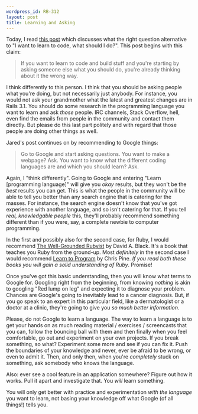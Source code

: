 ```yaml
--- 
wordpress_id: RB-312
layout: post
title: Learning and Asking
---
```


Today, I read <a href='http://495west.com/post/9885249988/the-wrong-question-i-want-to-learn-to-code-what?73331330'>this post</a> which discusses what the
right question alternative to "I want to learn to code, what should I do?". This post begins with this claim:

> If you want to learn to code and build stuff and you're starting by asking someone else what you should do, you're already thinking about it the wrong way.

I think differently to this person. I think that you should be asking people what you're doing, but not necessarily just anybody. For instance, you would
not ask your grandmother what the latest and greatest changes are in Rails 3.1. You should do some
research in the programming language you want to learn and ask *those* people. IRC channels, Stack Overflow, hell, even find the emails from people in the
community and contact them directly. But please do this last part politely and with regard that those people are doing other things as well.

Jared's post continues on by recommending to Google things:

> Go to Google and start asking questions. You want to make a webpage? Ask. You want to know what the different coding languages are and which you should learn? Ask.

Again, I "think differently". Going to Google and entering "Learn \[programming language\]" will give you *okay* results, but they won't be the *best*
results you can get. This is what the people in the community will be able to tell you better than any search engine that is catering for the masses. For
instance, the search engine doesn't know that you've got experience with another language, and so isn't catering for that. If you tell *real,
knowledgable people* this, they'll probably recommend something different than if you were, say, a complete newbie to computer programming. 

In the first and possibly also for the second case, for Ruby, I would recommend <a href='http://manning.com/black2'>The Well-Grounded Rubyist</a> by David A. Black. It's a book that teaches you Ruby from the ground-up. Most *definitely* in the second case I would recommend <a href='http://pine.fm/LearnToProgram/'>Learn to Program</a> by Chris Pine. *If you read both these books you will gain a solid understanding of Ruby*. Promise!

Once you've got this basic understanding, then you will know what terms to Google for. Googling right from the beginning, from knowing *nothing* is akin
to googling "Red lump on leg" and expecting it to diagnose your problem. Chances are Google's going to inevitably lead to a cancer diagnosis. But, if you
go speak to an expert in this particular field, like a dermatologist or a doctor at a clinic, they're going to give you *so much better
information*.

Please, do not Google to learn a language. The way to learn a language is to get your hands on as much reading material / exercises / screencasts that you
can, follow the bouncing ball with them and then finally when you feel comfortable, go out and experiment on your own projects. If you break something, so
what? Experiment some more and see if you can fix it. Push the boundaries of your knowledge and never, ever be afraid to be wrong, or even to admit it.
Then, and only then, when you're *completely* stuck on something, ask somebody who knows the language.

Also: ever see a cool feature in an application somewhere? Figure out how it works. Pull it apart and investigate that. You *will* learn something.

You will only get better with practice and experimentation *with the language* you want to learn, not basing your knowledge off what Google (of all
things!) tells you.

